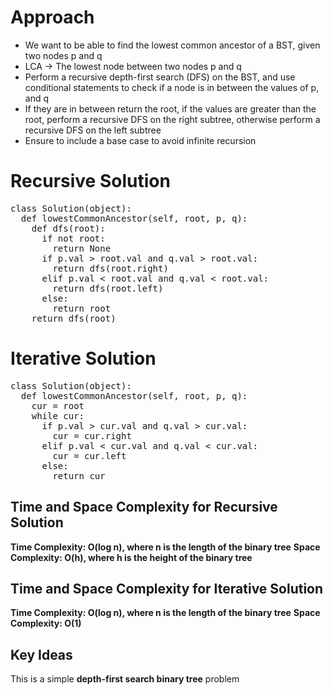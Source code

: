 # **Approach**
- We want to be able to find the lowest common ancestor of a BST, given two nodes p and q
- LCA -> The lowest node between two nodes p and q
- Perform a recursive depth-first search (DFS) on the BST, and use conditional statements to check if a node is in between the values of p, and q
- If they are in between return the root, if the values are greater than the root, perform a recursive DFS on the right subtree, otherwise perform a recursive DFS on the left subtree
- Ensure to include a base case to avoid infinite recursion

# **Recursive Solution**
<pre>
class Solution(object):
  def lowestCommonAncestor(self, root, p, q):
    def dfs(root):
      if not root:
        return None
      if p.val > root.val and q.val > root.val:
        return dfs(root.right)
      elif p.val < root.val and q.val < root.val:
        return dfs(root.left)
      else:
        return root
    return dfs(root)
</pre>

# **Iterative Solution**
<pre>
class Solution(object):
  def lowestCommonAncestor(self, root, p, q):
    cur = root
    while cur:
      if p.val > cur.val and q.val > cur.val:
        cur = cur.right
      elif p.val < cur.val and q.val < cur.val:
        cur = cur.left
      else:
        return cur
</pre>

## **Time and Space Complexity for Recursive Solution**
**Time Complexity: O(log n), where n is the length of the binary tree**
**Space Complexity: O(h), where h is the height of the binary tree**

## **Time and Space Complexity for Iterative Solution**
**Time Complexity: O(log n), where n is the length of the binary tree**
**Space Complexity: O(1)**

## **Key Ideas**
This is a simple **depth-first search binary tree** problem
